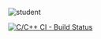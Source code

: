 ![student](https://user-images.githubusercontent.com/59175027/114692294-21745900-9d36-11eb-9265-0c791909d847.jpg)




[![C/C++ CI - Build Status](https://github.com/RavaliSri/c_miniproject_lnt/actions/workflows/c-cpp.yml/badge.svg)](https://github.com/RavaliSri/c_miniproject_lnt/actions/workflows/c-cpp.yml)

